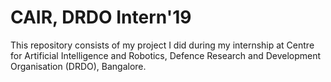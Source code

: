 # CAIR, DRDO Intern'19

This repository consists of my project I did during my internship at Centre for Artificial Intelligence and Robotics, Defence Research and Development Organisation (DRDO), Bangalore.
